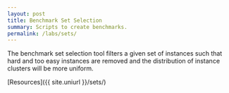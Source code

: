 ```yaml
---
layout: post
title: Benchmark Set Selection
summary: Scripts to create benchmarks.
permalink: /labs/sets/
---
```

The benchmark set selection tool filters a given set of instances
such that hard and too easy instances are removed and the distribution of instance clusters will be more uniform.

[Resources]({{ site.uniurl }}/sets/)

